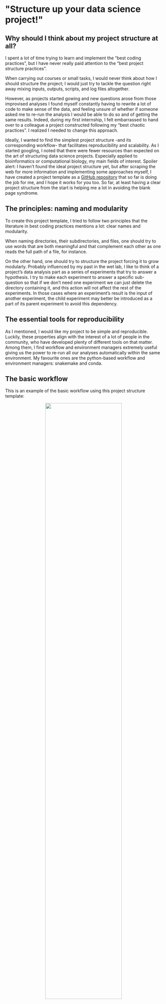 # "Structure up your data science project!"

## Why should I think about my project structure at all?

I spent a lot of time trying to learn and implement the “best coding practices”, but I have never really paid attention to the “best project structure practices”.

When carrying out courses or small tasks, I would never think about how I should structure the project; I would just try to tackle the question right away mixing inputs, outputs, scripts, and log files altogether.

However, as projects started gowing and new questions arose from those improvised analyses I found myself constantly having to rewrite a lot of code to make sense of the data, and feeling unsure of whether if someone asked me to re-run the analysis I would be able to do so and of getting the same results.
Indeed, during my first internship, I felt embarrassed to hand over to a colleague a project constructed following my “best chaotic practices”. I realized I needed to change this approach.

Ideally, I wanted to find the simplest project structure -and its corresponding workflow- that facilitates reproducibility and scalability. As I started googling, I noted that there were fewer resources than expected on the art of structuring data science projects. Especially applied to bioinformatics or computational biology, my main fields of interest.
Spoiler alert: I haven’t found the ideal project structure yet, but after scraping the web for more information and implementing some approaches myself, I have created a project template as a [GitHub repository](https://github.com/MiqG/project_template) that so far is doing the job for me, and I hope it works for you too. 
So far, at least having a clear project structure from the start is helping me a lot in avoiding the blank page syndrome.


## The principles: naming and modularity
To create this project template, I tried to follow two principles that the literature in best coding practices mentions a lot: clear names and modularity. 

When naming directories, their subdirectories, and files, one should try to use words that are both meaningful and that complement each other as one reads the full path of a file, for instance.

On the other hand, one should try to structure the project forcing it to grow modularly. Probably influenced by my past in the wet lab, I like to think of a project’s data analysis part as a series of experiments that try to answer a hypothesis. I try to make each experiment to answer a specific sub-question so that if we don’t need one experiment we can just delete the directory containing it, and this action will not affect the rest of the experiments. 
In those cases where an experiment’s result is the input of another experiment, the child experiment may better be introduced as a part of its parent experiment to avoid this dependency.


## The essential tools for reproducibility
As I mentioned, I would like my project to be simple and reproducible. Luckily, these properties align with the interest of a lot of people in the community, who have developed plenty of different tools on that matter. 
Among them, I find workflow and environment managers extremely useful giving us the power to re-run all our analyses automatically within the same environment. My favourite ones are the python-based workflow and environment managers: snakemake and conda.


## The basic workflow
This is an example of the basic workflow using this project structure template:

<p align="center">
	<img src="{{ site.url }}{{ site.baseurl }}/images/2021-01-22-data_science_project_template_files/project_workflow.png" width="70%"/>
</p>

1. Modify `config.yml` to your taste adding variables that could be useful project-wide.
2. Create the workflows to download and preprocess your project's data at `workflows/download/` and `workflows/preprocess`, respectively. Make sure to distinguish between code that is only used specifically for that part of the project -place it in your workflow's `scripts/` subdirectory-, or code that can be used project-wide -place it in the project's modules in `src/` and call the functions in your workflow-.
3. Now, you can analyse your data creating different experiments as subdirectories of `workflows/analyses` that will get inputs from `data/` and will output at `results/your_experiment_name/`.
4. Commit your work, and consider adding README files.
5. Inspect and explore results creating jupyter notebooks at `reports/notebooks/` that can be rendered into static web pages with [`jupyter-book`](https://jupyterbook.org/intro.html). Structure your project's book by modifying `reports/_toc.yml`.


## The structure in detail
### `data/`
```shell
data
├── prep
├── raw
└── references
```
Here we will place all the data needed for our project to be accessed easily from anywhere. The subdirectory names are self-explanatory: 
- in `raw/` we store data as it was produced experimentally or downloaded;
- in `prep/` we store raw data that has been manipulated by us in a certain manner, i.e. preprocessed, cleaned, or imputed data; and 
- in `references` we store useful “ground-truth files” or lookup tables such as, in my case, genome annotations.


### `envs/`
```shell
envs
└── main.yml
```
Working with environment managers such as conda facilitates the reproducibility of most projects seamlessly. In this directory, we place the “main.yml” project environment file containing the packages used throughout the project. We can add additional environments that certain tools might require; which can be easily activated through snakemake as we run our workflows.


### `reports/`
```shell
reports/
├── _config.yml
├── images
│   └── logo.png
├── notebooks
│   ├── example_notebook.md
│   ├── intro.md
│   └── README.md
├── README.md
└── _toc.yml
```
One of the most important and fun parts of data science is communication. For this reason, I think it is essential that every project generates a series of reports with which one tries to answer questions using the results from our analyses.
In this case, I think [jupyter-book](https://jupyterbook.org/intro.html) is a good friend because it allows us to create a simple static webpage that combines all our notebooks and can be published as a GitHub Pages like [this one](https://miqg.github.io/project_template/intro.html).


### `workflows/`
```shell
workflows/
├── analyses
│   └── new_experiment
│       ├── README.md
│       ├── run_all.sh
│       ├── scripts
│       │   └── workflow_step.py
│       └── snakefile
├── download
│   ├── README.md
│   ├── run_all.sh
│   ├── scripts
│   │   └── workflow_step.py
│   └── snakefile
├── preprocess
│   ├── README.md
│   ├── run_all.sh
│   ├── scripts
│   │   └── workflow_step.py
│   └── snakefile
└── README.md
```
This is the directory where we will spend most of our time during the project. Here, we will create our “experiments” that try to answer a specific question.

Every experiment within `workflows/analyses/` uses the files in `data/` as inputs and saves the outputs into `results/`. Exceptionally, at the beginning of the project, the workflows in `workflows/download` and `workflows/preprocess` will output into `data/raw` and `data/references` the former, and into `data/prep`, the latter.

Then, the experiments can be executed via `bash run_all.sh`, a simple script that will tell your favorite workflow manager to run the experiment with some general parameters.
Our workflow-manager script -here, the “snakefile”- contains the rules to carry out every step of our analysis. 
Finally, the `workflows/analyses/new_experiment/scripts/` subdirectory contains those scripts that carry out a specific step of that “new_experiment”.


### `results/`
```shell
results
├── new_experiment
│   ├── files
│   │   └── output_example.tsv
│   └── plots
│       └── output_example.pdf
└── README.md
```
Here we will place all the outputs from our experiments. The subdirectories in `results` should have the same name of the experiment and, in general, may contain files and plots that can be easily read from our reports.


### `src/`
```shell
src
└── python
    ├── setup.py
    └── your_project_name
        └── config.py
```
To minimize the errors that could come from copy-pasting functions or scripts across different experiments, in this directory we will create project-wide modules that can be called from anywhere in the project.
In this case, I think that one of the essential modules to have is “config.py”, which will read our top-level “config.yml” to access the variables from anywhere in the project.

## The conclusions, so far

In my empirical opinion, working with this project structure is especially helping me to focus in one thing at a time. Although it takes more time to build every step of the project I feel like these steps are solid and allow me, in the long term, to save time from all the refactoring, bug fixes, and error correction I had to do with my previous "chaotic" approaches. 

If you are reading this, you probably are interested in the topic and share the struggle in finding the project structure that best adapts to your needs. 
So, please, feel free to reach out somehow and, even better, to submit a PR and improve the [project_template](https://github.com/MiqG/project_template)!



## References
- Buffalo, V. (2015). Bioinformatics data skills: Reproducible and robust research with open source tools. " O'Reilly Media, Inc.". [link](https://www.oreilly.com/library/view/bioinformatics-data-skills/9781449367480/)
- Noble WS (2009) A Quick Guide to Organizing Computational Biology Projects. PLoS Comput Biol 5(7): e1000424. [https://doi.org/10.1371/journal.pcbi.1000424](https://doi.org/10.1371/journal.pcbi.1000424)
- [Eric Ma - Principled Data Science Workflows](https://www.youtube.com/watch?v=Dx2vG6qmtPs&ab_channel=PyData)
- [Pat Schloss - Riffomonas Project](https://www.youtube.com/channel/UCGuktEl5InrcxPfCjmPWxsA)
